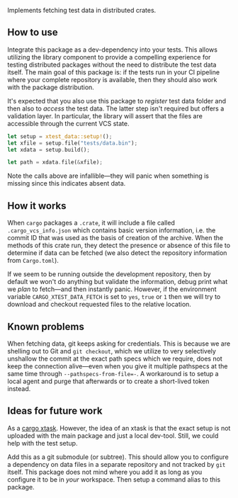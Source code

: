Implements fetching test data in distributed crates.

## How to use

Integrate this package as a dev-dependency into your tests. This allows
utilizing the library component to provide a compelling experience for testing
distributed packages without the need to distribute the test data itself. The
main goal of this package is: if the tests run in your CI pipeline where your
complete repository is available, then they should also work with the package
distribution.

It's expected that you also use this package to _register_ test data folder and
then also to _access_ the test data. The latter step isn't required but offers a
validation layer. In particular, the library will assert that the files are
accessible through the current VCS state.

```rust
let setup = xtest_data::setup!();
let xfile = setup.file("tests/data.bin");
let xdata = setup.build();

let path = xdata.file(&xfile);
```

Note the calls above are infallible—they will panic when something is missing
since this indicates absent data.

## How it works

When `cargo` packages a `.crate`, it will include a file called
`.cargo_vcs_info.json` which contains basic version information, i.e. the
commit ID that was used as the basis of creation of the archive. When the
methods of this crate run, they detect the presence or absence of this file to
determine if data can be fetched (we also detect the repository information
from `Cargo.toml`).

If we seem to be running outside the development repository, then by default we
won't do anything but validate the information, debug print what we _plan_ to
fetch—and then instantly panic. However, if the environment variable
`CARGO_XTEST_DATA_FETCH` is set to `yes`, `true` or `1` then we will try
to download and checkout requested files to the relative location.

## Known problems

When fetching data, git keeps asking for credentials. This is because we are
shelling out to Git and `git checkout`, which we utilize to very selectively
unshallow the commit at the exact path specs which we require, does not keep
the connection alive—even when you give it multiple pathspecs at the same time
through `--pathspecs-from-file=-`. A workaround is to setup a local agent and
purge that afterwards or to create a short-lived token instead.

## Ideas for future work

As a [cargo xtask][cargo-xtask]. However, the idea of an xtask is that the
exact setup is not uploaded with the main package and just a local dev-tool.
Still, we could help with the test setup.

Add this as a git submodule (or subtree). This should allow you to configure a
dependency on data files in a separate repository and not tracked by `git`
itself. This package does not mind where you add it as long as you configure it
to be in _your_ workspace. Then setup a command alias to this package.

[cargo-xtask]: https://github.com/matklad/cargo-xtask
